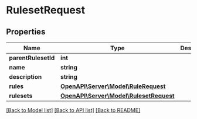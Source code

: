 # RulesetRequest

## Properties
Name | Type | Description | Notes
------------ | ------------- | ------------- | -------------
**parentRulesetId** | **int** |  | [optional] 
**name** | **string** |  | 
**description** | **string** |  | [optional] 
**rules** | [**OpenAPI\Server\Model\RuleRequest**](RuleRequest.md) |  | [optional] 
**rulesets** | [**OpenAPI\Server\Model\RulesetRequest**](RulesetRequest.md) |  | [optional] 

[[Back to Model list]](../README.md#documentation-for-models) [[Back to API list]](../README.md#documentation-for-api-endpoints) [[Back to README]](../README.md)


